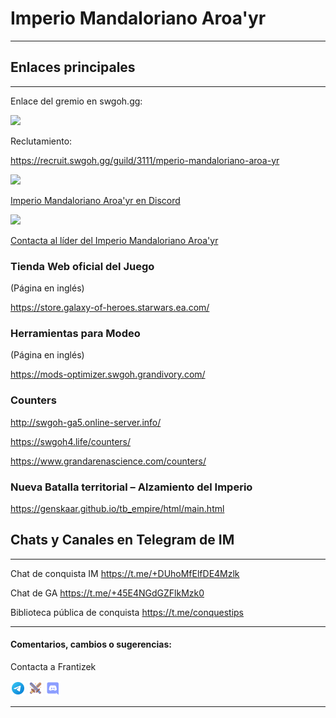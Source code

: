 
# Imperio Mandaloriano Aroa'yr


---------------------------------------

## Enlaces principales
* * *


Enlace del gremio en swgoh.gg:

<a href="https://swgoh.gg/g/pTtJHHuYQcSMinxQXXZJgA/"><img src="https://img.shields.io/badge/swgoh%20gg-FF9800?style=for-the-badge&logo=dialogflow&logoColor=white" /></a>


Reclutamiento:

https://recruit.swgoh.gg/guild/3111/mperio-mandaloriano-aroa-yr


<a href="https://discord.gg/byFfAbP2"><img src="https://img.shields.io/badge/Discord-7289DA?style=for-the-badge&logo=discord&logoColor=white" /></a>

[Imperio Mandaloriano Aroa'yr en Discord](https://discord.gg/byFfAbP2)



<a href="https://t.me/Juako_24"><img src="https://img.shields.io/badge/Telegram-2CA5E0?style=for-the-badge&logo=telegram&logoColor=white" /></a>


[Contacta al líder del Imperio Mandaloriano Aroa'yr](https://t.me/Juako_24)



### Tienda Web oficial del Juego

(Página en inglés)

https://store.galaxy-of-heroes.starwars.ea.com/


### Herramientas para Modeo

(Página en inglés)

https://mods-optimizer.swgoh.grandivory.com/

### Counters

http://swgoh-ga5.online-server.info/

https://swgoh4.life/counters/

https://www.grandarenascience.com/counters/

### Nueva Batalla territorial – Alzamiento del Imperio
https://genskaar.github.io/tb_empire/html/main.html


## Chats y Canales en Telegram de IM
***



Chat de conquista IM
https://t.me/+DUhoMfElfDE4Mzlk


Chat de GA 
https://t.me/+45E4NGdGZFlkMzk0


Biblioteca pública de conquista 
https://t.me/conquestips

*****


#### Comentarios, cambios o sugerencias:

Contacta a Frantizek


<a href="https://t.me/frantizek"><img src="images/icons8-telegram-48.png" alt="Frantizek en Telegram" width="24" height="24" /></a>
<a href="https://swgoh.gg/p/447693819/"><img src="images/icons8-swgoh-64.png" alt="Frantizek en swgoh.gg" width="24" height="24" /></a>
<a href="https://discord.com/channels/@me/1120739028111728740"><img src="images/icons8-discord-48.png" alt="Chebacca Bot en Discord" width="24" height="24" /></a>

- - -
